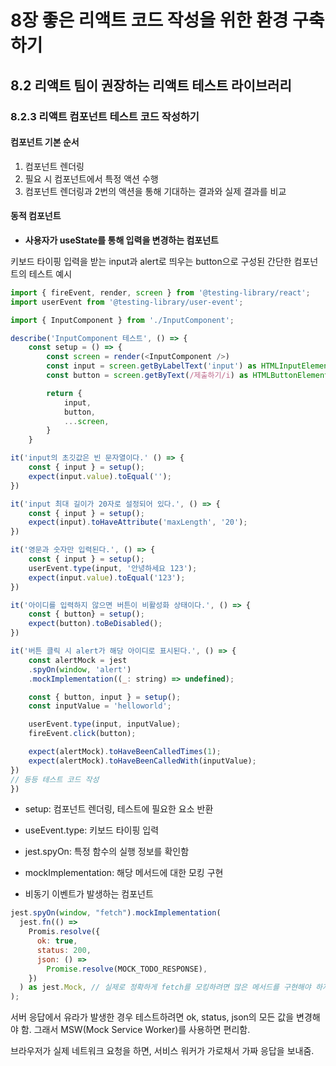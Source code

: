 # 8장 좋은 리액트 코드 작성을 위한 환경 구축하기

## 8.2 리액트 팀이 권장하는 리액트 테스트 라이브러리

### 8.2.3 리액트 컴포넌트 테스트 코드 작성하기

#### 컴포넌트 기본 순서

1. 컴포넌트 렌더링
2. 필요 시 컴포넌트에서 특정 액션 수행
3. 컴포넌트 렌더링과 2번의 액션을 통해 기대하는 결과와 실제 결과를 비교

#### 동적 컴포넌트

- **사용자가 useState를 통해 입력을 변경하는 컴포넌트**

키보드 타이핑 입력을 받는 input과 alert로 띄우는 button으로 구성된 간단한 컴포넌트의 테스트 예시

```js
import { fireEvent, render, screen } from '@testing-library/react';
import userEvent from '@testing-library/user-event';

import { InputComponent } from './InputComponent';

describe('InputComponent 테스트', () => {
	const setup = () => {
		const screen = render(<InputComponent />)
		const input = screen.getByLabelText('input') as HTMLInputElement;
		const button = screen.getByText(/제출하기/i) as HTMLButtonElement;

		return {
			input,
			button,
			...screen,
		}
	}

it('input의 초깃값은 빈 문자열이다.' () => {
	const { input } = setup();
	expect(input.value).toEqual('');
})

it('input 최대 길이가 20자로 설정되어 있다.', () => {
	const { input } = setup();
	expect(input).toHaveAttribute('maxLength', '20');
})

it('영문과 숫자만 입력된다.', () => {
	const { input } = setup();
	userEvent.type(input, '안녕하세요 123');
	expect(input.value).toEqual('123');
})

it('아이디를 입력하지 않으면 버튼이 비활성화 상태이다.', () => {
	const { button} = setup();
	expect(button).toBeDisabled();
})

it('버튼 클릭 시 alert가 해당 아이디로 표시된다.', () => {
	const alertMock = jest
	.spyOn(window, 'alert')
	.mockImplementation((_: string) => undefined);

	const { button, input } = setup();
	const inputValue = 'helloworld';

	userEvent.type(input, inputValue);
	fireEvent.click(button);

	expect(alertMock).toHaveBeenCalledTimes(1);
	expect(alertMock).toHaveBeenCalledWith(inputValue);
})
// 등등 테스트 코드 작성
})
```

- setup: 컴포넌트 렌더링, 테스트에 필요한 요소 반환
- useEvent.type: 키보드 타이핑 입력
- jest.spyOn: 특정 함수의 실행 정보를 확인함
- mockImplementation: 해당 메서드에 대한 모킹 구현

- 비동기 이벤트가 발생하는 컴포넌트

```js
jest.spyOn(window, "fetch").mockImplementation(
  jest.fn(() =>
    Promis.resolve({
      ok: true,
      status: 200,
      json: () =>
        Promise.resolve(MOCK_TODO_RESPONSE),
    })
  ) as jest.Mock, // 실제로 정확하게 fetch를 모킹하려면 많은 메서드를 구현해야 하지만 여기서는 간단하게 json만 구현하고 어설션으로 처리.
);
```

서버 응답에서 유라가 발생한 경우 테스트하려면 ok, status, json의 모든 값을 변경해야 함. 그래서 MSW(Mock Service Worker)를 사용하면 편리함.

브라우저가 실제 네트워크 요청을 하면, 서비스 워커가 가로채서 가짜 응답을 보내줌.
